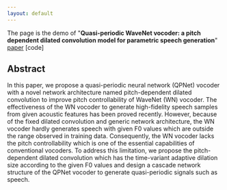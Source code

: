 ```yaml
---
layout: default
---
```

The page is the demo of "**Quasi-periodic WaveNet vocoder: a pitch dependent dilated convolution model for parametric speech generation**" [paper](https://arxiv.org/abs/) [code]
## Abstract
In this paper, we propose a quasi-periodic neural network (QPNet) vocoder with a novel network architecture named pitch-dependent dilated convolution to improve pitch controllability of WaveNet (WN) vocoder. The effectiveness of the WN vocoder to generate high-fidelity speech samples from given acoustic features has been proved recently. However, because of the fixed dilated convolution and generic network architecture, the WN vocoder hardly generates speech with given F0 values which are outside the range observed in training data. Consequently, the WN vocoder lacks the pitch controllability which is one of the essential capabilities of conventional vocoders. To address this limitation, we propose the pitch-dependent dilated convolution which has the time-variant adaptive dilation size according to the given F0 values and design a cascade network structure of the QPNet vocoder to generate quasi-periodic signals such as speech.  
<br />  
<br />  